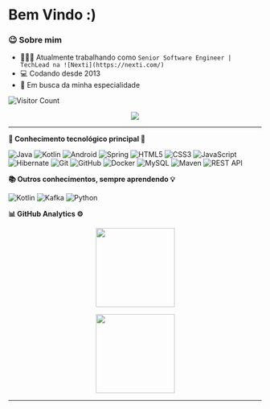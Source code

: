 <h1> Bem Vindo :) </h1>

### 😉 Sobre mim

- 👨🏾‍💻 
Atualmente trabalhando como `Senior Software Engineer | TechLead na ![Nexti](https://nexti.com/)`
- 💻 Codando desde 2013 
- 🚀 Em busca da minha especialidade 

![Visitor Count](https://profile-counter.glitch.me/mdnbras/count.svg)
 

<p align="center">
  <a href="https://www.linkedin.com/in/marcelo-daniel-8a97a411b/"><img src="https://img.shields.io/badge/linkedin-%230077B5.svg?&style=for-the-badge&logo=linkedin&logoColor=white" />
  </a>
</p>

<hr/>


<b>🔧 Conhecimento tecnológico principal 🔨</b>
  <br/>

![Java](https://img.shields.io/badge/JAVA-007396.svg?&style=flat&logo=java&logoColor=white)
![Kotlin](https://img.shields.io/badge/KOTLIN-0095D5.svg?&style=flat&logo=kotlin&logoColor=white)
![Android](https://img.shields.io/badge/ANDROID-00A65E.svg?&style=flat&logo=android&logoColor=white)
![Spring](https://img.shields.io/badge/SPRING-6DB33F.svg?&style=flat&logo=spring&logoColor=white)
![HTML5](https://img.shields.io/badge/HTML5-E34F26.svg?&style=flat&logo=html5&logoColor=white)
![CSS3](https://img.shields.io/badge/CSS3-%231572B6.svg?&style=flat&logo=css3&logoColor=white)
![JavaScript](https://img.shields.io/badge/JAVASCRIPT-323330.svg?&style=flat&logo=javascript&logoColor=%23F7DF1E)
![Hibernate](https://img.shields.io/badge/HIBERNATE-121011.svg?&style=flat&logo=red-hat&logoColor=white)
![Git](https://img.shields.io/badge/GIT-%23F05033.svg?&style=flat&logo=git&logoColor=white)
![GitHub](https://img.shields.io/badge/GITHUB-%23121011.svg?&style=flat&logo=github&logoColor=white)
![Docker](https://img.shields.io/badge/DOCKER-2496ED.svg?&style=flat&logo=docker&logoColor=white)
![MySQL](https://img.shields.io/badge/-MySQL-blue?&logo=mysql&logoColor=white)
![Maven](https://img.shields.io/badge/MAVEN-C71A36.svg?&style=flat&logo=apache-maven)
![REST API](https://img.shields.io/badge/REST-02569B.svg?&style=flat&logo=rest&logoColor=white)




 <b> 📚 Outros conhecimentos, sempre aprendendo 💡</b>
  <br/>

![Kotlin](https://img.shields.io/badge/KOTLIN-0095D5.svg?&style=flat&logo=kotlin&logoColor=white)
![Kafka](https://img.shields.io/badge/APACHE%20KAFKA-231F20.svg?&style=flat&logo=apache-kafka&logoColor=white)
![Python](https://img.shields.io/badge/PYTHON-3776AB.svg?&style=flat&logo=python&logoColor=white)


<b>📊 GitHub  Analytics ⚙</b>
  <br/>
    <p align="center">
        <img height="157px" src="https://github-readme-stats.vercel.app/api/?username=mdnbras&count_private=true&show_icons=true&theme=tokyonight" />
    </p>
    <p align="center">
        <img height="157px" src="https://github-readme-streak-stats.herokuapp.com/?user=mdnbras&hide_border=true&count_private=true&show_icons=true&hide_border=true&theme=tokyonight" />
    </p>


<hr/>
<br/>
